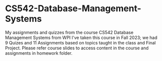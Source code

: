 # CS542-Database-Management-Systems
My assignments and quizzes from the course CS542 Database Management Systems from WPI
I've taken this course in Fall 2023; we had 9 Quizes and 11 Assignments based on topics taught in the class and Final Project.
Please refer course slides to access content in the course and assignments in homework folder.

